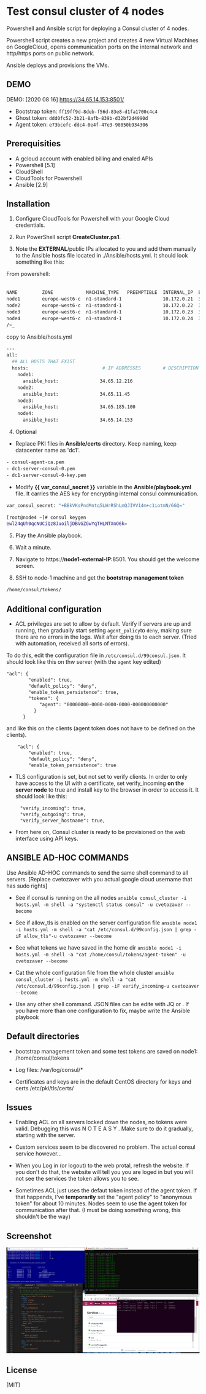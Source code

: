 # Test consul cluster of 4 nodes

Powershell and Ansible script for deploying a Consul cluster of 4 nodes. 

Powershell script creates a new project and creates 4 new Virtual Machines on GoogleCloud, opens communication ports on the internal network and http/https ports on public network.

Ansible deploys and provisions the  VMs.
## DEMO
DEMO: [2020 08 16] https://34.65.14.153:8501/ 
* Bootstrap token: `ff19ff9d-8deb-f56d-83e8-d1fa1700c4c4`
* Ghost token:    `ddd0fc52-3b21-8afb-839b-d32bf2d4990d`
* Agent token:   `e73bcefc-ddc4-0e4f-47e3-98050b934306`


## Prerequisities
- A gcloud account with enabled billing and enaled APIs
- Powershell [5.1]
- CloudShell
- CloudTools for Powershell
- Ansible [2.9]

## Installation

1.  Configure CloudTools for Powershell with your Google Cloud credentials.

2.  Run PowerShell script **CreateCluster.ps1**.

3.  Note the **EXTERNAL**/public IPs allocated to you and add them manually to the Ansible hosts file located in ./Ansible/hosts.yml. It should look something like this:

From powershell:
```bash
                                                                          
NAME         ZONE            MACHINE_TYPE   PREEMPTIBLE  INTERNAL_IP  EXTERNAL_IP    STATUS
node1        europe-west6-c  n1-standard-1               10.172.0.21  34.65.12.216   RUNNING
node2        europe-west6-c  n1-standard-1               10.172.0.22  34.65.11.45    RUNNING
node3        europe-west6-c  n1-standard-1               10.172.0.23  34.65.185.100  RUNNING
node4        europe-west6-c  n1-standard-1               10.172.0.24  34.65.14.153   RUNNING
/>_
```

copy to Ansible/hosts.yml
```bash
---
all:
  ## ALL HOSTS THAT EXIST   
  hosts:                           # IP ADDRESSES        # DESCRIPTION   
    node1:
      ansible_host:               34.65.12.216
    node2:
      ansible_host:               34.65.11.45
    node3:
      ansible_host:               34.65.185.100
    node4:
      ansible_host:               34.65.14.153
```

4. Optional

- Replace PKI files in **Ansible/certs** directory. Keep naming, keep datacenter name as 'dc1'.
```bash
- consul-agent-ca.pem
- dc1-server-consul-0.pem
- dc1-server-consul-0-key.pem
```

- Modify **{{ var_consul_secret }}** variable in the **Ansible/playbook.yml** file. 
It carries the AES key for encrypting internal consul communication. 
```bash
var_consul_secret: "+BBkVKsPndMntq5LWrRShLmQJIVV14m+c1iotmN/6GQ=" 
```
```bash
[root@node4 ~]# consul keygen
ewl24qUh0qcNUCiQz8JuoiljDBVGZGwYqTHLNTXnO6k=
```


5.  Play the Ansible playbook.

6.  Wait a minute.

7.  Navigate to https://**node1-external-IP**:8501. You should get the welcome screen.

8.  SSH to  node-1 machine and get the **bootstrap management token**

```bash
/home/consul/tokens/
```




## Additional configuration

- ACL privileges are set to allow by default. Verify if servers are up and running, then gradually start setting `agent_policy`to `deny`, making sure there are no errors in the logs.  Wait after doing tis to each server. (Tried with automation, received all sorts of errors).

To do this, edit the configuration file in `/etc/consul.d/99consul.json`. It should look like this on thw server (with the `agent` key edited)
```
"acl": {
        "enabled": true,
        "default_policy": "deny",
        "enable_token_persistence": true,
        "tokens": {
            "agent": "00000000-0000-0000-0000-000000000000"
          }
      }

```

and like this on the clients (agent token does not have to be defined on the clients).
```
    "acl": {
        "enabled": true,
        "default_policy": "deny",
        "enable_token_persistence": true
```

- TLS configuration is set, but not set to verify clients. In order to only have access to the UI with a certificate, set
verify_incoming **on the server node** to true and install key to the browser in order to access it. It should look like this:

```
     "verify_incoming": true, 
     "verify_outgoing": true,
     "verify_server_hostname": true, 

```


- From here on, Consul cluster is ready to be provisioned on the web interface using API keys. 

## ANSIBLE AD-HOC COMMANDS
Use Ansible AD-HOC commands to send the same shell command to all servers. [Replace cvetozaver with you actual google cloud username that has sudo rights]

- See if consul is running on the all nodes
    `ansible consul_cluster -i hosts.yml -m shell -a "systemctl status consul" -u cvetozaver --become`

- See if allow_tls is enabled on the server configuration file
    `ansible node1 -i hosts.yml -m shell -a "cat /etc/consul.d/99config.json | grep -iF allow_tls"-u cvetozaver --become`

- See what tokens we have saved in the home dir
    `ansible node1 -i hosts.yml -m shell -a "cat /home/consul/tokens/agent-token" -u cvetozaver --become`

- Cat the whole configuration file from the whole cluster
    `ansible consul_cluster -i hosts.yml -m shell -a "cat /etc/consul.d/99config.json | grep -iF verify_incoming-u cvetozaver --become`

- Use any other shell command. JSON files can be edite with JQ or  . If you have more than one configuration to fix, maybe write the Ansible playbook


## Default directories
- bootstrap management token and some test tokens are saved on node1: 
/home/consul/tokens

- Log files:
/var/log/consul/*

- Certificates and keys are in the default CentOS directory for keys and certs
/etc/pki/tls/certs/

## Issues
- Enabling ACL on all servers locked down the nodes, no tokens were valid. Debugging this was N O T  E A S Y . Make sure to do it gradually, starting with the server.

- Custom services seem to be discovered no problem. The actual consul service however...

- When you Log in (or logout) to the web protal, refresh the website. If you don't do that, the website will tell you you are loged in but you will not see the services the token allows you to see. 

- Sometimes ACL just uses the defaut token instead of the agent token. If that happends, I've **temporarily** set the "agent policy" to "anonymous token" for about 10 minutes. Nodes seem to use the agent token for communication after that. (I must be doing something wrong, this shouldn't be the way)

## Screenshot
<img src="README/screenshot.png" alt="Screenshot2">

## License
[MIT]

